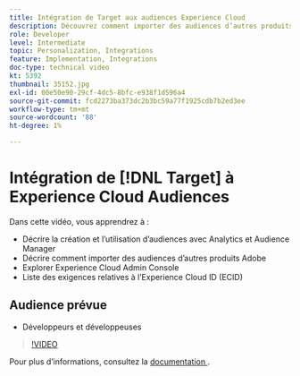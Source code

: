 ```yaml
---
title: Intégration de Target aux audiences Experience Cloud
description: Découvrez comment importer des audiences d’autres produits Adobe. Familiarisez-vous avec Experience Cloud Admin Console et les exigences relatives à l’Experience Cloud ID (ECID).
role: Developer
level: Intermediate
topic: Personalization, Integrations
feature: Implementation, Integrations
doc-type: technical video
kt: 5392
thumbnail: 35152.jpg
exl-id: 00e50e90-29cf-4dc5-8bfc-e938f1d596a4
source-git-commit: fcd2273ba373dc2b3bc59a77f1925cdb7b2ed3ee
workflow-type: tm+mt
source-wordcount: '88'
ht-degree: 1%

---
```


# Intégration de [!DNL Target] à Experience Cloud Audiences

Dans cette vidéo, vous apprendrez à :

* Décrire la création et l’utilisation d’audiences avec Analytics et Audience Manager
* Décrire comment importer des audiences d’autres produits Adobe
* Explorer Experience Cloud Admin Console
* Liste des exigences relatives à l’Experience Cloud ID (ECID)

## Audience prévue

* Développeurs et développeuses

>[!VIDEO](https://video.tv.adobe.com/v/35152/?quality=12)

Pour plus d’informations, consultez la [ documentation ](https://experienceleague.adobe.com/docs/target/using/integrate/mmp.html?lang=fr).

